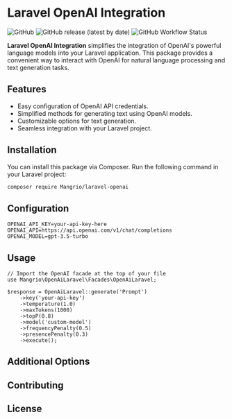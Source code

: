 # Laravel OpenAI Integration

![GitHub](https://img.shields.io/github/license/2K11CS12/laravel-openai)
![GitHub release (latest by date)](https://img.shields.io/github/v/release/2K11CS12/laravel-openai)
![GitHub Workflow Status](https://img.shields.io/github/workflow/status/2K11CS12/laravel-openai/CI)

**Laravel OpenAI Integration** simplifies the integration of OpenAI's powerful language models into your Laravel application. This package provides a convenient way to interact with OpenAI for natural language processing and text generation tasks.

## Features

- Easy configuration of OpenAI API credentials.
- Simplified methods for generating text using OpenAI models.
- Customizable options for text generation.
- Seamless integration with your Laravel project.

## Installation

You can install this package via Composer. Run the following command in your Laravel project:

```bash
composer require Mangrio/laravel-openai
```
## Configuration

```
OPENAI_API_KEY=your-api-key-here
OPENAI_API=https://api.openai.com/v1/chat/completions
OPENAI_MODEL=gpt-3.5-turbo
```
## Usage

```
// Import the OpenAI facade at the top of your file
use Mangrio\OpenAiLaravel\Facades\OpenAiLaravel;

$response = OpenAiLaravel::generate('Prompt')
    ->key('your-api-key')
    ->temperature(1.0)
    ->maxTokens(1000)
    ->topP(0.8)
    ->model('custom-model')
    ->frequencyPenalty(0.5)
    ->presencePenalty(0.3)
    ->execute();
```

## Additional Options

## Contributing

## License